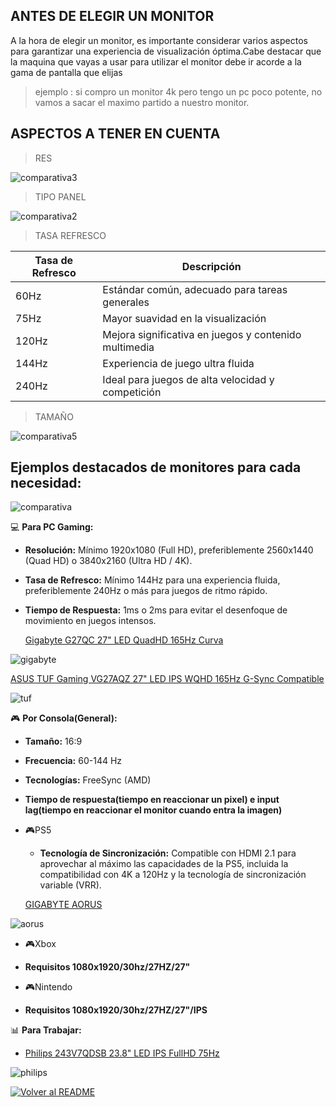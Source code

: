 ## ANTES DE ELEGIR UN MONITOR

A la hora de elegir un monitor, es importante considerar varios aspectos para garantizar una experiencia de visualización óptima.Cabe destacar que la maquina que vayas a usar para utilizar el monitor debe ir acorde a la gama de pantalla que elijas

>ejemplo : si compro un monitor 4k pero tengo un pc poco potente, no vamos a sacar el maximo partido a nuestro monitor.
## ASPECTOS A TENER EN CUENTA 
>RES

![comparativa3](img/res.png)

>TIPO PANEL

![comparativa2](img/desventajaspng.png)

>TASA REFRESCO

| Tasa de Refresco | Descripción                                   |
|------------------|-----------------------------------------------|
| 60Hz             | Estándar común, adecuado para tareas generales|
| 75Hz             | Mayor suavidad en la visualización            |
| 120Hz            | Mejora significativa en juegos y contenido multimedia |
| 144Hz            | Experiencia de juego ultra fluida             |
| 240Hz            | Ideal para juegos de alta velocidad y competición |

>TAMAÑO

![comparativa5](img/tamaño_monitor.jpg)



## Ejemplos destacados de monitores para cada necesidad:
![comparativa](img/comparativa.jpg)


 
 💻 **Para PC Gaming:**

- **Resolución:** Mínimo 1920x1080 (Full HD), preferiblemente 2560x1440 (Quad HD) o 3840x2160 (Ultra HD / 4K).
  
- **Tasa de Refresco:** Mínimo 144Hz para una experiencia fluida, preferiblemente 240Hz o más para juegos de ritmo rápido.
  
- **Tiempo de Respuesta:**  1ms o 2ms para evitar el desenfoque de movimiento en juegos intensos.

  [Gigabyte G27QC 27" LED QuadHD 165Hz Curva](https://www.pccomponentes.com/gigabyte-g27qc-27-led-quadhd-165hz-curva)

![gigabyte](img/gigabyte1.png)

  [ASUS TUF Gaming VG27AQZ 27" LED IPS WQHD 165Hz G-Sync Compatible](https://www.pccomponentes.com/asus-tuf-gaming-vg27aqz-27-led-ips-wqhd-165hz-g-sync-compatible)

![tuf](img/tuf1.png)
  
🎮 **Por Consola(General):**

- **Tamaño:** 16:9
- **Frecuencia:** 60-144 Hz
- **Tecnologías:** FreeSync (AMD)
- **Tiempo de respuesta(tiempo en reaccionar un pixel) e input lag(tiempo en reaccionar el monitor cuando entra la imagen)**

- 🎮PS5 
  - **Tecnología de Sincronización:** Compatible con HDMI 2.1 para aprovechar al máximo las capacidades de la PS5, incluida la compatibilidad con 4K a 120Hz y la tecnología de sincronización variable (VRR).


  [GIGABYTE AORUS](https://www.pccomponentes.com/gigabyte-aorus-fv43u-43-qled-ultrahd-4k-144hz-usb-c)

![aorus](img/aorus.png)

- 🎮Xbox
- **Requisitos 1080x1920/30hz/27HZ/27"**

- 🎮Nintendo
- **Requisitos 1080x1920/30hz/27HZ/27"/IPS** 


📊 **Para Trabajar:** 
  
- [Philips 243V7QDSB 23.8" LED IPS FullHD 75Hz](https://www.pccomponentes.com/philips-243v7qdsb-238-led-ips-fullhd-75hz)

![philips](img/philips.png)











[![Volver al README](img/seccion.png)](README.md)
